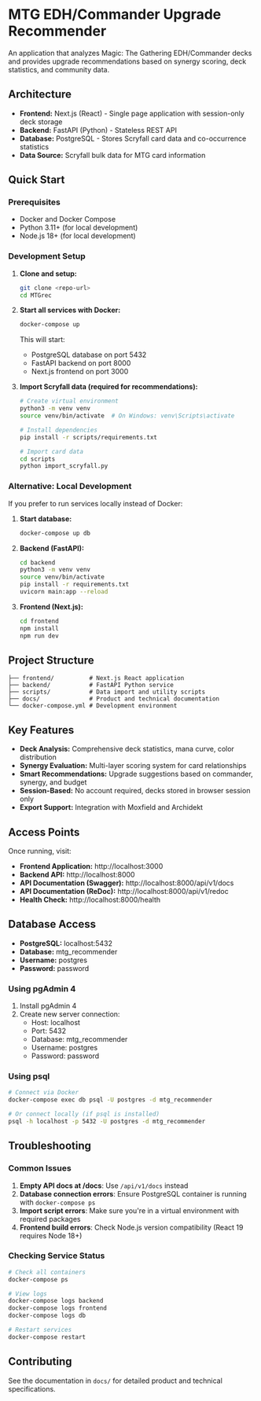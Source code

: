 # MTG EDH/Commander Upgrade Recommender

An application that analyzes Magic: The Gathering EDH/Commander decks and provides upgrade recommendations based on synergy scoring, deck statistics, and community data.

## Architecture

- **Frontend:** Next.js (React) - Single page application with session-only deck storage
- **Backend:** FastAPI (Python) - Stateless REST API
- **Database:** PostgreSQL - Stores Scryfall card data and co-occurrence statistics
- **Data Source:** Scryfall bulk data for MTG card information

## Quick Start

### Prerequisites

- Docker and Docker Compose
- Python 3.11+ (for local development)
- Node.js 18+ (for local development)

### Development Setup

1. **Clone and setup:**
   ```bash
   git clone <repo-url>
   cd MTGrec
   ```

2. **Start all services with Docker:**
   ```bash
   docker-compose up
   ```
   
   This will start:
   - PostgreSQL database on port 5432
   - FastAPI backend on port 8000
   - Next.js frontend on port 3000

3. **Import Scryfall data (required for recommendations):**
   ```bash
   # Create virtual environment
   python3 -m venv venv
   source venv/bin/activate  # On Windows: venv\Scripts\activate
   
   # Install dependencies
   pip install -r scripts/requirements.txt
   
   # Import card data
   cd scripts
   python import_scryfall.py
   ```

### Alternative: Local Development

If you prefer to run services locally instead of Docker:

1. **Start database:**
   ```bash
   docker-compose up db
   ```

2. **Backend (FastAPI):**
   ```bash
   cd backend
   python3 -m venv venv
   source venv/bin/activate
   pip install -r requirements.txt
   uvicorn main:app --reload
   ```

3. **Frontend (Next.js):**
   ```bash
   cd frontend
   npm install
   npm run dev
   ```

## Project Structure

```
├── frontend/          # Next.js React application
├── backend/           # FastAPI Python service
├── scripts/           # Data import and utility scripts
├── docs/              # Product and technical documentation
└── docker-compose.yml # Development environment
```

## Key Features

- **Deck Analysis:** Comprehensive deck statistics, mana curve, color distribution
- **Synergy Evaluation:** Multi-layer scoring system for card relationships
- **Smart Recommendations:** Upgrade suggestions based on commander, synergy, and budget
- **Session-Based:** No account required, decks stored in browser session only
- **Export Support:** Integration with Moxfield and Archidekt

## Access Points

Once running, visit:
- **Frontend Application:** http://localhost:3000
- **Backend API:** http://localhost:8000
- **API Documentation (Swagger):** http://localhost:8000/api/v1/docs
- **API Documentation (ReDoc):** http://localhost:8000/api/v1/redoc
- **Health Check:** http://localhost:8000/health

## Database Access

- **PostgreSQL:** localhost:5432
- **Database:** mtg_recommender
- **Username:** postgres
- **Password:** password

### Using pgAdmin 4

1. Install pgAdmin 4
2. Create new server connection:
   - Host: localhost
   - Port: 5432
   - Database: mtg_recommender
   - Username: postgres
   - Password: password

### Using psql

```bash
# Connect via Docker
docker-compose exec db psql -U postgres -d mtg_recommender

# Or connect locally (if psql is installed)
psql -h localhost -p 5432 -U postgres -d mtg_recommender
```

## Troubleshooting

### Common Issues

1. **Empty API docs at /docs**: Use `/api/v1/docs` instead
2. **Database connection errors**: Ensure PostgreSQL container is running with `docker-compose ps`
3. **Import script errors**: Make sure you're in a virtual environment with required packages
4. **Frontend build errors**: Check Node.js version compatibility (React 19 requires Node 18+)

### Checking Service Status

```bash
# Check all containers
docker-compose ps

# View logs
docker-compose logs backend
docker-compose logs frontend
docker-compose logs db

# Restart services
docker-compose restart
```

## Contributing

See the documentation in `docs/` for detailed product and technical specifications.